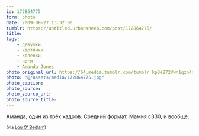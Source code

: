 ```yaml
---
id: 172864775
form: photo
date: 2009-08-27 13:32:00
tumblr: https://untitled.urbansheep.com/post/172864775/
title:
tags:
    - девушки
    - картинки
    - коленки
    - ноги
    - Amanda Jones
photo_original_url: https://64.media.tumblr.com/tumblr_kp0e872Vwn1qzn4dko1_1280.jpg
photo: "@/assets/media/172864775.jpg"
photo_caption:
photo_source:
photo_source_url:
photo_source_title:
---
```


<p>Аманда, один из трёх кадров. Средний формат, Мамия c330, и вообще.</p>

<p><small>(via <a href="http://blog.louobedlam.com/post/172509577/i-liked-this-pose-so-much-i-shot-it-with-each-of">Lou O’ Bedlam</a>)</small></p>
